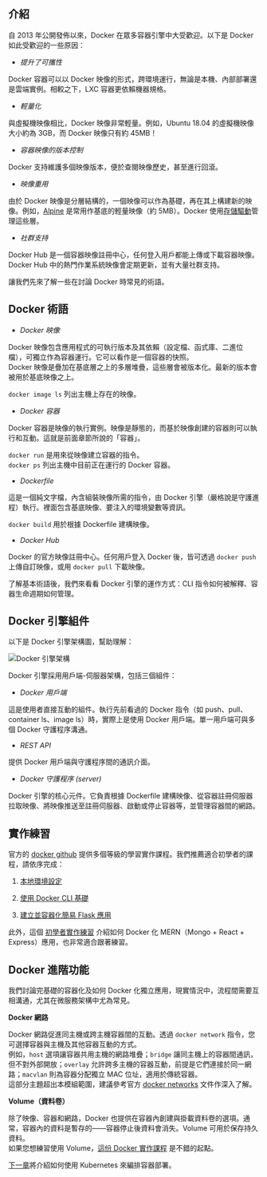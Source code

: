 ## 介紹

自 2013 年公開發佈以來，Docker 在眾多容器引擎中大受歡迎。以下是 Docker 如此受歡迎的一些原因：

- _提升了可攜性_

Docker 容器可以以 Docker 映像的形式，跨環境運行，無論是本機、內部部署還是雲端實例。相較之下，LXC 容器更依賴機器規格。

- _輕量化_

與虛擬機映像相比，Docker 映像非常輕量。例如，Ubuntu 18.04 的虛擬機映像大小約為 3GB，而 Docker 映像只有約 45MB！

- _容器映像的版本控制_

Docker 支持維護多個映像版本，便於查閱映像歷史，甚至進行回滾。

- _映像重用_

由於 Docker 映像是分層結構的，一個映像可以作為基礎，再在其上構建新的映像。例如，[Alpine](https://hub.docker.com/_/alpine) 是常用作基底的輕量映像（約 5MB）。Docker 使用[存儲驅動](https://docs.docker.com/storage/storagedriver/)管理這些層。

- _社群支持_

Docker Hub 是一個容器映像註冊中心，任何登入用戶都能上傳或下載容器映像。Docker Hub 中的熱門作業系統映像會定期更新，並有大量社群支持。

讓我們先來了解一些在討論 Docker 時常見的術語。

## Docker 術語

- _Docker 映像_

Docker 映像包含應用程式的可執行版本及其依賴（設定檔、函式庫、二進位檔），可獨立作為容器運行。它可以看作是一個容器的快照。  
Docker 映像是疊加在基底層之上的多層堆疊，這些層會被版本化。最新的版本會被用於基底映像之上。

`docker image ls` 列出主機上存在的映像。

- _Docker 容器_

Docker 容器是映像的執行實例。映像是靜態的，而基於映像創建的容器則可以執行和互動。這就是前面章節所說的「容器」。

`docker run` 是用來從映像建立容器的指令。  
`docker ps` 列出主機中目前正在運行的 Docker 容器。

- _Dockerfile_

這是一個純文字檔，內含組裝映像所需的指令，由 Docker 引擎（嚴格說是守護進程）執行。裡面包含基底映像、要注入的環境變數等資訊。

`docker build` 用於根據 Dockerfile 建構映像。

- _Docker Hub_

Docker 的官方映像註冊中心。任何用戶登入 Docker 後，皆可透過 `docker push` 上傳自訂映像，或用 `docker pull` 下載映像。

了解基本術語後，我們來看看 Docker 引擎的運作方式：CLI 指令如何被解釋、容器生命週期如何管理。

## Docker 引擎組件

以下是 Docker 引擎架構圖，幫助理解：

![Docker 引擎架構](images/dockerengine.png)

Docker 引擎採用用戶端-伺服器架構，包括三個組件：

- _Docker 用戶端_

這是使用者直接互動的組件。執行先前看過的 Docker 指令（如 push、pull、container ls、image ls）時，實際上是使用 Docker 用戶端。單一用戶端可與多個 Docker 守護程序溝通。

- _REST API_

提供 Docker 用戶端與守護程序間的通訊介面。

- _Docker 守護程序 (server)_

Docker 引擎的核心元件。它負責根據 Dockerfile 建構映像、從容器註冊伺服器拉取映像、將映像推送至註冊伺服器、啟動或停止容器等，並管理容器間的網路。

## 實作練習

官方的 [docker github](https://github.com/docker/labs) 提供多個等級的學習實作課程。我們推薦適合初學者的課程，請依序完成：

1. [本地環境設定](https://github.com/docker/labs/blob/master/beginner/chapters/setup.md)

2. [使用 Docker CLI 基礎](https://github.com/docker/labs/blob/master/beginner/chapters/alpine.md)

3. [建立並容器化簡易 Flask 應用](https://github.com/docker/labs/blob/master/beginner/chapters/webapps.md)

此外，這個 [初學者實作練習](https://github.com/docker/awesome-compose/tree/master/react-express-mongodb) 介紹如何 Docker 化 MERN（Mongo + React + Express）應用，也非常適合跟著練習。

## Docker 進階功能

我們討論完基礎的容器化及如何 Docker 化獨立應用，現實情況中，流程間需要互相溝通，尤其在微服務架構中尤為常見。

**Docker 網路**

Docker 網路促進同主機或跨主機容器間的互動。透過 `docker network` 指令，您可選擇容器與主機及其他容器互動的方式。  
例如，`host` 選項讓容器共用主機的網路堆疊；`bridge` 讓同主機上的容器間通訊，但不對外部開放；`overlay` 允許跨多主機的容器互動，前提是它們連接於同一網路；`macvlan` 則為容器分配獨立 MAC 位址，適用於傳統容器。  
這部分主題超出本模組範圍，建議參考官方 [docker networks](https://docs.docker.com/network/) 文件作深入了解。

**Volume（資料卷）**

除了映像、容器和網路，Docker 也提供在容器內創建與掛載資料卷的選項。通常，容器內的資料是暫存的——容器停止後資料會消失。Volume 可用於保存持久資料。  
如果您想練習使用 Volume，[這份 Docker 實作課程](https://dockerlabs.collabnix.com/beginners/volume/creating-volume-mount-from-dockercli.html) 是不錯的起點。

[下一章](https://dictcp.github.io/school-of-sre/level102/containerization_and_orchestration/orchestration_with_kubernetes/)將介紹如何使用 Kubernetes 來編排容器部署。
